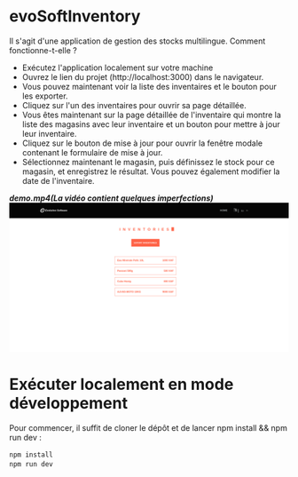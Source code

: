 # evoSoftInventory

Il s'agit d'une application de gestion des stocks multilingue. Comment fonctionne-t-elle ?

-   Exécutez l'application localement sur votre machine
-   Ouvrez le lien du projet (http://localhost:3000) dans le navigateur.
-   Vous pouvez maintenant voir la liste des inventaires et le bouton pour les exporter.
-   Cliquez sur l'un des inventaires pour ouvrir sa page détaillée.
-   Vous êtes maintenant sur la page détaillée de l'inventaire qui montre la liste des magasins avec leur inventaire et un bouton pour mettre à jour leur inventaire.
-   Cliquez sur le bouton de mise à jour pour ouvrir la fenêtre modale contenant le formulaire de mise à jour.
-   Sélectionnez maintenant le magasin, puis définissez le stock pour ce magasin, et enregistrez le résultat. Vous pouvez également modifier la date de l'inventaire.

**_demo.mp4(La vidéo contient quelques imperfections)_**
[![Demo](./public/images/thumbnail.png)](./demo.mp4)

# Exécuter localement en mode développement

Pour commencer, il suffit de cloner le dépôt et de lancer npm install && npm run dev :

```bash
npm install
npm run dev
```
